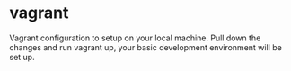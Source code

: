 # vagrant
Vagrant configuration to setup on your local machine. Pull down the changes and run vagrant up, your basic development environment will be set up.
